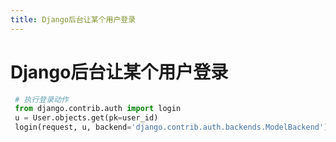 ```yaml
---
title: Django后台让某个用户登录
---
```


# Django后台让某个用户登录

```python
 # 执行登录动作
 from django.contrib.auth import login
 u = User.objects.get(pk=user_id)
 login(request, u, backend='django.contrib.auth.backends.ModelBackend')
```


